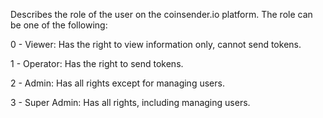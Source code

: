Describes the role of the user on the coinsender.io platform. The role can be one of the following:

0 - Viewer: Has the right to view information only, cannot send tokens.

1 - Operator: Has the right to send tokens.

2 - Admin: Has all rights except for managing users.

3 - Super Admin: Has all rights, including managing users.